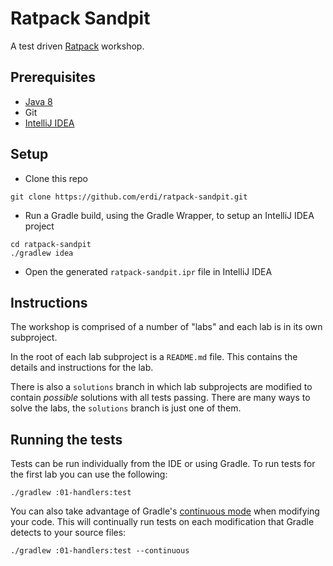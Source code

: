 # Ratpack Sandpit

A test driven [Ratpack](http://ratpack.io/) workshop.

## Prerequisites

* [Java 8](http://www.oracle.com/technetwork/java/javase/downloads/jdk8-downloads-2133151.html)
* Git
* [IntelliJ IDEA](https://www.jetbrains.com/idea/download/)

## Setup

* Clone this repo
```
git clone https://github.com/erdi/ratpack-sandpit.git
```

* Run a Gradle build, using the Gradle Wrapper, to setup an IntelliJ IDEA project
```
cd ratpack-sandpit
./gradlew idea
```
  
* Open the generated `ratpack-sandpit.ipr` file in IntelliJ IDEA 

## Instructions

The workshop is comprised of a number of "labs" and each lab is in its own subproject.

In the root of each lab subproject is a `README.md` file. This contains the details and instructions for the lab.

There is also a `solutions` branch in which lab subprojects are modified to contain _possible_ solutions with all tests passing. 
There are many ways to solve the labs, the `solutions` branch is just one of them.

## Running the tests

Tests can be run individually from the IDE or using Gradle. To run tests for the first lab you can use the following:
```
./gradlew :01-handlers:test
```

You can also take advantage of Gradle's [continuous mode](https://docs.gradle.org/current/userguide/continuous_build.html) when modifying your code. 
This will continually run tests on each modification that Gradle detects to your source files:
```
./gradlew :01-handlers:test --continuous
```
